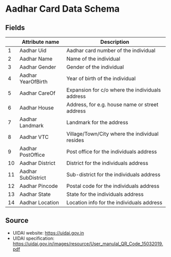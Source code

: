# Aadhar Card Data Schema

## Fields


|    | Attribute name     | Description                                     |
|----|--------------------|-------------------------------------------------|
| 1  | Aadhar Uid         | Aadhar card number of the individual            |
| 2  | Aadhar Name        | Name of the individual                          |
| 3  | Aadhar Gender      | Gender of the individual                        |
| 4  | Aadhar YearOfBirth | Year of birth of the individual                 |
| 5  | Aadhar CareOf      | Expansion for c/o where the individuals address |
| 6  | Aadhar House       | Address, for e.g. house name or street address  |
| 7  | Aadhar Landmark    | Landmark for the address                        |
| 8  | Aadhar VTC         | Village/Town/City where the individual resides  |
| 9  | Aadhar PostOffice  | Post office for the individuals address         |
| 10 | Aadhar District    | District for the individuals address            |
| 11 | Aadhar SubDistrict | Sub-district for the individuals address        |
| 12 | Aadhar Pincode     | Postal code for the individuals address         |
| 13 | Aadhar State       | State for the individuals address               |
| 14 | Aadhar Location    | Location info for the individuals address       |


## Source

* UIDAI website: https://uidai.gov.in
* UIDAI specification: https://uidai.gov.in/images/resource/User_manulal_QR_Code_15032019.pdf
